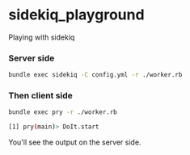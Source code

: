 # sidekiq_playground
Playing with sidekiq

### Server side

~~~sh
bundle exec sidekiq -C config.yml -r ./worker.rb
~~~

### Then client side

~~~sh
bundle exec pry -r ./worker.rb

[1] pry(main)> DoIt.start
~~~

You'll see the output on the server side.

